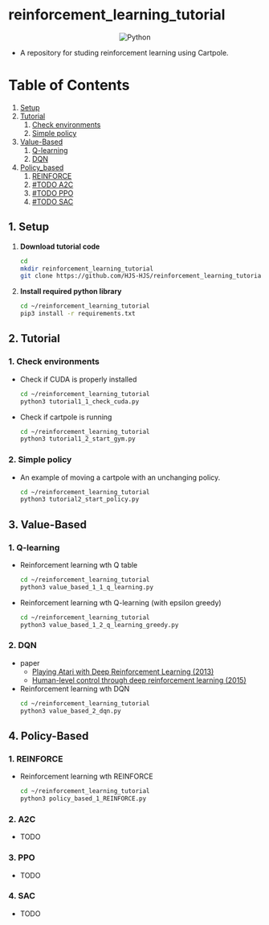 # reinforcement_learning_tutorial
<div align="center">
    <img alt="Python" src ="https://img.shields.io/badge/Python-3776AB.svg?&style=for-the-badge&logo=Python&logoColor=white"/>
</div>

- A repository for studing reinforcement learning using Cartpole.

# Table of Contents

1. [Setup](#1-setup)
2. [Tutorial](#2-tutorial)
    1. [Check environments](#1-check-environments)
    2. [Simple policy](#2-simple-policy)
3. [Value-Based](#3-value-based)
    1. [Q-learning](#1-q-learning)
    2. [DQN](#2-dqn)
4. [Policy_based](#4-policy-based)
    1. [REINFORCE](#1-reinforce)
    2. [#TODO A2C](#2-a2c)
    3. [#TODO PPO](#3-ppo)
    4. [#TODO SAC](#4-sac)

## 1. Setup

1. **Download tutorial code**
   ```bash
   cd
   mkdir reinforcement_learning_tutorial
   git clone https://github.com/HJS-HJS/reinforcement_learning_tutorial.git reinforcement_learning_tutorial
   ```

2. **Install required python library**
   ```bash
   cd ~/reinforcement_learning_tutorial
   pip3 install -r requirements.txt
   ```

## 2. Tutorial 

### 1. Check environments
- Check if CUDA is properly installed
    ```bash
    cd ~/reinforcement_learning_tutorial
    python3 tutorial1_1_check_cuda.py
    ```
- Check if cartpole is running
    ```bash
    cd ~/reinforcement_learning_tutorial
    python3 tutorial1_2_start_gym.py
    ```

### 2. Simple policy
- An example of moving a cartpole with an unchanging policy.
    ```bash
    cd ~/reinforcement_learning_tutorial
    python3 tutorial2_start_policy.py
    ```

## 3. Value-Based
### 1. Q-learning
- Reinforcement learning wth Q table
    ```bash
    cd ~/reinforcement_learning_tutorial
    python3 value_based_1_1_q_learning.py
    ```
- Reinforcement learning wth Q-learning (with epsilon greedy)
    ```bash
    cd ~/reinforcement_learning_tutorial
    python3 value_based_1_2_q_learning_greedy.py
    ```

### 2. DQN
- paper
    - [Playing Atari with Deep Reinforcement Learning (2013)](https://arxiv.org/pdf/1312.5602)
    - [Human-level control through deep reinforcement learning (2015)](https://www.nature.com/articles/nature14236)
- Reinforcement learning wth DQN
    ```bash
    cd ~/reinforcement_learning_tutorial
    python3 value_based_2_dqn.py
    ```

## 4. Policy-Based
### 1. REINFORCE
- Reinforcement learning wth REINFORCE
    ```bash
    cd ~/reinforcement_learning_tutorial
    python3 policy_based_1_REINFORCE.py
    ```

### 2. A2C
- TODO

### 3. PPO
- TODO

### 4. SAC
- TODO
